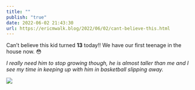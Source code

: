 ```yaml
---
title: ""
publish: "true"
date: 2022-06-02 21:43:30
url: https://ericmwalk.blog/2022/06/02/cant-believe-this.html
---
```

Can’t believe this kid turned **13** today!! We have our first teenage in the house now. 😳

*I really need him to stop growing though, he is almost taller than me and I see my time in keeping up with him in basketball slipping away.*



![](https://ericmwalk.blog/uploads/2022/a1ddad74cd.jpg)